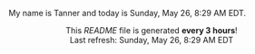 My name is Tanner and today is Sunday, May 26, 8:29 AM EDT.

<p align="center">This <i>README</i> file is generated <b>every 3 hours</b>!</br>Last refresh: Sunday, May 26, 8:29 AM EDT<br /></p>
